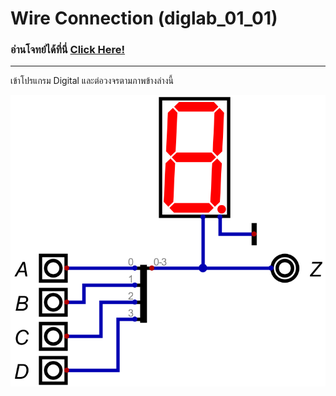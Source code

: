 # Wire Connection (diglab_​01_​01)
### อ่านโจทย์ได้ที่นี่ [Click Here!](https://drive.google.com/file/d/1Gn-hov5iGPHokrjBNkY5xGgCXVn0SdoW/view?usp=drive_link)
---

เข้าโปรแกรม Digital และต่อวงจรตามภาพข้างล่างนี้

![Circuit](https://raw.githubusercontent.com/reisenx/2110263-DIG-LOGIC-LAB-I/main/Lab%2001/diglab_%E2%80%8B01_%E2%80%8B01/diglab_%E2%80%8B01_%E2%80%8B01.png)
